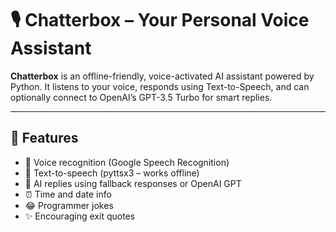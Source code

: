 # 🎙️ Chatterbox – Your Personal Voice Assistant

**Chatterbox** is an offline-friendly, voice-activated AI assistant powered by Python. It listens to your voice, responds using Text-to-Speech, and can optionally connect to OpenAI’s GPT-3.5 Turbo for smart replies.

---

## 🚀 Features

- 🎤 Voice recognition (Google Speech Recognition)
- 💬 Text-to-speech (pyttsx3 – works offline)
- 🧠 AI replies using fallback responses or OpenAI GPT
- ⏰ Time and date info
- 😂 Programmer jokes
- ✨ Encouraging exit quotes

